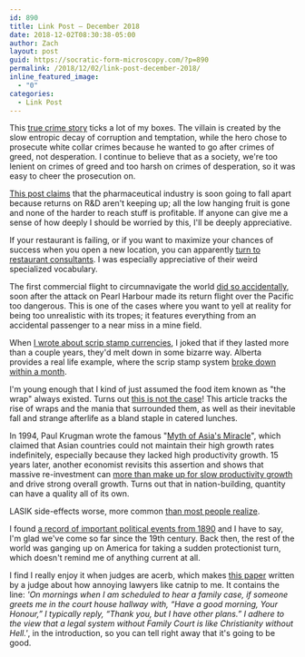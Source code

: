 ```yaml
---
id: 890
title: Link Post – December 2018
date: 2018-12-02T08:30:38-05:00
author: Zach
layout: post
guid: https://socratic-form-microscopy.com/?p=890
permalink: /2018/12/02/link-post-december-2018/
inline_featured_image:
  - "0"
categories:
  - Link Post
---
```


This <a href="https://www.nytimes.com/interactive/2018/05/03/magazine/money-issue-iowa-lottery-fraud-mystery.html">true crime story</a> ticks a lot of my boxes. The villain is created by the slow entropic decay of corruption and temptation, while the hero chose to prosecute white collar crimes because he wanted to go after crimes of greed, not desperation. I continue to believe that as a society, we're too lenient on crimes of greed and too harsh on crimes of desperation, so it was easy to cheer the prosecution on.

<a href="https://endpts.com/pharmas-broken-business-model-an-industry-on-the-brink-of-terminal-decline/">This post claims</a> that the pharmaceutical industry is soon going to fall apart because returns on R&amp;D aren't keeping up; all the low hanging fruit is gone and none of the harder to reach stuff is profitable. If anyone can give me a sense of how deeply I should be worried by this, I'll be deeply appreciative.

If your restaurant is failing, or if you want to maximize your chances of success when you open a new location, you can apparently <a href="https://munchies.vice.com/en_us/article/bjp9xv/how-chain-restaurant-menus-get-made">turn to restaurant consultants</a>. I was especially appreciative of their weird specialized vocabulary.

The first commercial flight to circumnavigate the world <a href="https://medium.com/lapsed-historian/the-long-way-round-the-plane-that-accidentally-circumnavigated-the-world-c04ca734c6bb">did so accidentally</a>, soon after the attack on Pearl Harbour made its return flight over the Pacific too dangerous. This is one of the cases where you want to yell at reality for being too unrealistic with its tropes; it features everything from an accidental passenger to a near miss in a mine field.

When <a href="{{ site.baseurl }}/2018/10/30/scrip-stamp-currencies-arent-a-miracle/">I wrote about scrip stamp currencies</a>, I joked that if they lasted more than a couple years, they'd melt down in some bizarre way. Alberta provides a real life example, where the scrip stamp system <a href="http://jpkoning.blogspot.ca/2015/05/alberta-prosperity-certificates-and.html">broke down within a month</a>.

I'm young enough that I kind of just assumed the food item known as "the wrap" always existed. Turns out <a href="https://www.eater.com/2017/12/4/16717262/world-wrapps-wrap-mission-burrito">this is not the case</a>! This article tracks the rise of wraps and the mania that surrounded them, as well as their inevitable fall and strange afterlife as a bland staple in catered lunches.

In 1994, Paul Krugman wrote the famous "<a href="https://www.brmandel.com/uploads/3/2/4/5/3245755/myth_of_asias-miracle.pdf">Myth of Asia's Miracle</a>", which claimed that Asian countries could not maintain their high growth rates indefinitely, especially because they lacked high productivity growth. 15 years later, another economist revisits this assertion and shows that massive re-investment can <a href="http://ablog.typepad.com/citifc/2009/05/comments-on-paul-krugman-and-alwyn-young-on-the-myth-of-asias-miracle---why-quantity-may-be-more-important-than-quality.html">more than make up for slow productivity growth</a> and drive strong overall growth. Turns out that in nation-building, quantity can have a quality all of its own.

LASIK side-effects worse, more common <a href="https://www.nytimes.com/2018/06/11/well/lasik-complications-vision.html">than most people realize</a>.

I found <a href="https://books.google.ca/books?id=A30QAAAAYAAJ&amp;printsec=frontcover&amp;dq=political+science+quarterly+Record+of+Political+Events+volume+2&amp;hl=en&amp;sa=X&amp;ved=0ahUKEwirodaXkM_bAhUq34MKHcNYChAQ6AEIKTAA#v=onepage&amp;q=political%20science%20quarterly%20Record%20of%20Political%20Events%20volume%202&amp;f=false">a record of important political events from 1890</a> and I have to say, I'm glad we've come so far since the 19th century. Back then, the rest of the world was ganging up on America for taking a sudden protectionist turn, which doesn't remind me of anything current at all.

I find I really enjoy it when judges are acerb, which makes <a href="http://www.oba.org/en/pdf/JudgesView.pdf">this paper</a> written by a judge about how annoying lawyers like catnip to me. It contains the line: <em>'On mornings when I am scheduled to hear a family case, if someone greets me in the court house hallway with, “Have a good morning, Your Honour,” I typically reply, “Thank you, but I have other plans.” I adhere to the view that a legal system without Family Court is like Christianity without Hell.'</em>, in the introduction, so you can tell right away that it's going to be good.
